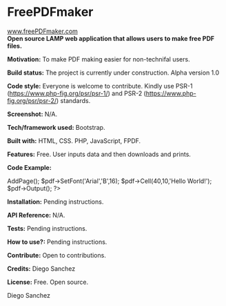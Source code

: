 # FreePDFmaker
www.freePDFmaker.com<br>
<strong>Open source LAMP web application that allows users to make free PDF files.</strong>

<strong>Motivation:</strong>
To make PDF making easier for non-technifal users. 

<strong>Build status:</strong>
The project is currently under construction. Alpha version 1.0  

<strong>Code style:</strong>
Everyone is welcome to contribute. Kindly use PSR-1 (https://www.php-fig.org/psr/psr-1/) and PSR-2 (https://www.php-fig.org/psr/psr-2/)  standards.

<strong>Screenshot:</strong>
N/A.

<strong>Tech/framework used:</strong>
Bootstrap.

<strong>Built with:</strong>
HTML, CSS. PHP, JavaScript, FPDF.

<strong>Features:</strong>
Free. User inputs data and then downloads and prints. 

<strong>Code Example:</strong>
<?php
require('fpdf.php');
$pdf = new FPDF();
$pdf->AddPage();
$pdf->SetFont('Arial','B',16);
$pdf->Cell(40,10,'Hello World!');
$pdf->Output();
?>

<strong>Installation:</strong>
Pending instructions.

<strong>API Reference:</strong>
N/A.

<strong>Tests:</strong>
Pending instructions.

<strong>How to use?:</strong>
Pending instructions.

<strong>Contribute:</strong>
Open to contributions. 

<strong>Credits:</strong>
Diego Sanchez

<strong>License:</strong>
Free. Open source.

Diego Sanchez   
